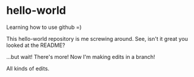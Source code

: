 # hello-world
Learning how to use github =)

This hello-world repository is me screwing around. See, isn't it great you looked at the README? 

...but wait! There's more! Now I'm making edits in a branch!

All kinds of edits.
